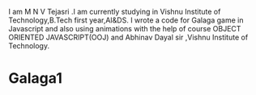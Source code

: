 I am M N V Tejasri .I am currently studying in Vishnu Institute of Technology,B.Tech first year,AI&DS. I wrote a code for Galaga game in Javascript and also using animations with the help of course OBJECT ORIENTED JAVASCRIPT(OOJ) and Abhinav Dayal sir ,Vishnu Institute of Technology.
# Galaga1

